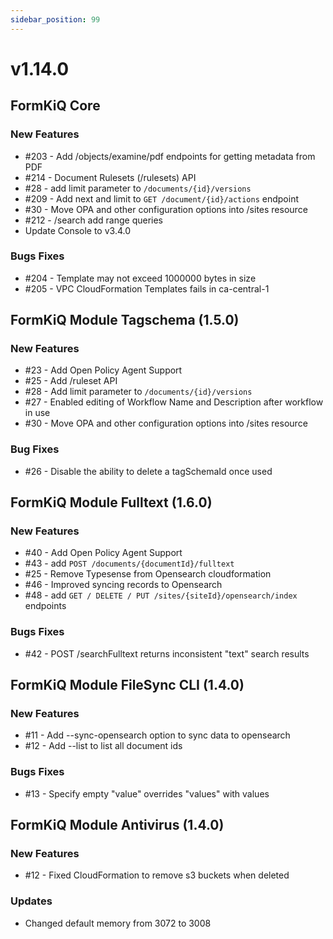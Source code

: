 ```yaml
---
sidebar_position: 99
---
```


# v1.14.0

## FormKiQ Core

### New Features

* #203 - Add /objects/examine/pdf endpoints for getting metadata from PDF
* #214 - Document Rulesets (/rulesets) API
* #28 - add limit parameter to `/documents/{id}/versions`
* #209 - Add next and limit to `GET /document/{id}/actions` endpoint
* #30 - Move OPA and other configuration options into /sites resource
* #212 - /search add range queries
* Update Console to v3.4.0

### Bugs Fixes

* #204 - Template may not exceed 1000000 bytes in size
* #205 - VPC CloudFormation Templates fails in ca-central-1

## FormKiQ Module Tagschema (1.5.0)

### New Features

* #23 - Add Open Policy Agent Support
* #25 - Add /ruleset API
* #28 - Add limit parameter to `/documents/{id}/versions`
* #27 - Enabled editing of Workflow Name and Description after workflow in use
* #30 - Move OPA and other configuration options into /sites resource

### Bug Fixes

* #26 - Disable the ability to delete a tagSchemaId once used

## FormKiQ Module Fulltext (1.6.0)

### New Features

* #40 - Add Open Policy Agent Support
* #43 - add `POST /documents/{documentId}/fulltext`
* #25 - Remove Typesense from Opensearch cloudformation
* #46 - Improved syncing records to Opensearch
* #48 - add `GET / DELETE / PUT /sites/{siteId}/opensearch/index` endpoints

### Bugs Fixes

* #42 - POST /searchFulltext returns inconsistent "text" search results

## FormKiQ Module FileSync CLI (1.4.0)

### New Features

* #11 - Add --sync-opensearch option to sync data to opensearch
* #12 - Add --list to list all document ids 

### Bugs Fixes

* #13 - Specify empty "value" overrides "values" with values

## FormKiQ Module Antivirus (1.4.0)

### New Features

* #12 - Fixed CloudFormation to remove s3 buckets when deleted

### Updates

* Changed default memory from 3072 to 3008